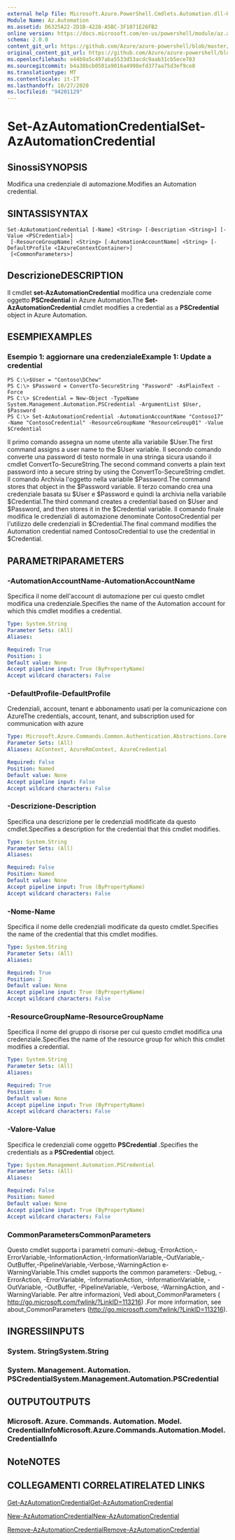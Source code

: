 ```yaml
---
external help file: Microsoft.Azure.PowerShell.Cmdlets.Automation.dll-Help.xml
Module Name: Az.Automation
ms.assetid: D6325A22-2D1B-4228-A5BC-3F1071E26FB2
online version: https://docs.microsoft.com/en-us/powershell/module/az.automation/set-azautomationcredential
schema: 2.0.0
content_git_url: https://github.com/Azure/azure-powershell/blob/master/src/Automation/Automation/help/Set-AzAutomationCredential.md
original_content_git_url: https://github.com/Azure/azure-powershell/blob/master/src/Automation/Automation/help/Set-AzAutomationCredential.md
ms.openlocfilehash: e44b9a5c497aba5533d53acdc9aab31cb5ece703
ms.sourcegitcommit: b4a38bcb0501a9016a4998efd377aa75d3ef9ce8
ms.translationtype: MT
ms.contentlocale: it-IT
ms.lasthandoff: 10/27/2020
ms.locfileid: "94201129"
---
```

# <span data-ttu-id="e8f6c-101">Set-AzAutomationCredential</span><span class="sxs-lookup"><span data-stu-id="e8f6c-101">Set-AzAutomationCredential</span></span>

## <span data-ttu-id="e8f6c-102">Sinossi</span><span class="sxs-lookup"><span data-stu-id="e8f6c-102">SYNOPSIS</span></span>
<span data-ttu-id="e8f6c-103">Modifica una credenziale di automazione.</span><span class="sxs-lookup"><span data-stu-id="e8f6c-103">Modifies an Automation credential.</span></span>

## <span data-ttu-id="e8f6c-104">SINTASSI</span><span class="sxs-lookup"><span data-stu-id="e8f6c-104">SYNTAX</span></span>

```
Set-AzAutomationCredential [-Name] <String> [-Description <String>] [-Value <PSCredential>]
 [-ResourceGroupName] <String> [-AutomationAccountName] <String> [-DefaultProfile <IAzureContextContainer>]
 [<CommonParameters>]
```

## <span data-ttu-id="e8f6c-105">Descrizione</span><span class="sxs-lookup"><span data-stu-id="e8f6c-105">DESCRIPTION</span></span>
<span data-ttu-id="e8f6c-106">Il cmdlet **set-AzAutomationCredential** modifica una credenziale come oggetto **PSCredential** in Azure Automation.</span><span class="sxs-lookup"><span data-stu-id="e8f6c-106">The **Set-AzAutomationCredential** cmdlet modifies a credential as a **PSCredential** object in Azure Automation.</span></span>

## <span data-ttu-id="e8f6c-107">ESEMPI</span><span class="sxs-lookup"><span data-stu-id="e8f6c-107">EXAMPLES</span></span>

### <span data-ttu-id="e8f6c-108">Esempio 1: aggiornare una credenziale</span><span class="sxs-lookup"><span data-stu-id="e8f6c-108">Example 1: Update a credential</span></span>
```
PS C:\>$User = "Contoso\DChew"
PS C:\> $Password = ConvertTo-SecureString "Password" -AsPlainText -Force
PS C:\> $Credential = New-Object -TypeName System.Management.Automation.PSCredential -ArgumentList $User, $Password
PS C:\> Set-AzAutomationCredential -AutomationAccountName "Contoso17" -Name "ContosoCredential" -ResourceGroupName "ResourceGroup01" -Value $Credential
```

<span data-ttu-id="e8f6c-109">Il primo comando assegna un nome utente alla variabile $User.</span><span class="sxs-lookup"><span data-stu-id="e8f6c-109">The first command assigns a user name to the $User variable.</span></span>
<span data-ttu-id="e8f6c-110">Il secondo comando converte una password di testo normale in una stringa sicura usando il cmdlet ConvertTo-SecureString.</span><span class="sxs-lookup"><span data-stu-id="e8f6c-110">The second command converts a plain text password into a secure string by using the ConvertTo-SecureString cmdlet.</span></span>
<span data-ttu-id="e8f6c-111">Il comando Archivia l'oggetto nella variabile $Password.</span><span class="sxs-lookup"><span data-stu-id="e8f6c-111">The command stores that object in the $Password variable.</span></span>
<span data-ttu-id="e8f6c-112">Il terzo comando crea una credenziale basata su $User e $Password e quindi la archivia nella variabile $Credential.</span><span class="sxs-lookup"><span data-stu-id="e8f6c-112">The third command creates a credential based on $User and $Password, and then stores it in the $Credential variable.</span></span>
<span data-ttu-id="e8f6c-113">Il comando finale modifica le credenziali di automazione denominate ContosoCredential per l'utilizzo delle credenziali in $Credential.</span><span class="sxs-lookup"><span data-stu-id="e8f6c-113">The final command modifies the Automation credential named ContosoCredential to use the credential in $Credential.</span></span>

## <span data-ttu-id="e8f6c-114">PARAMETRI</span><span class="sxs-lookup"><span data-stu-id="e8f6c-114">PARAMETERS</span></span>

### <span data-ttu-id="e8f6c-115">-AutomationAccountName</span><span class="sxs-lookup"><span data-stu-id="e8f6c-115">-AutomationAccountName</span></span>
<span data-ttu-id="e8f6c-116">Specifica il nome dell'account di automazione per cui questo cmdlet modifica una credenziale.</span><span class="sxs-lookup"><span data-stu-id="e8f6c-116">Specifies the name of the Automation account for which this cmdlet modifies a credential.</span></span>

```yaml
Type: System.String
Parameter Sets: (All)
Aliases:

Required: True
Position: 1
Default value: None
Accept pipeline input: True (ByPropertyName)
Accept wildcard characters: False
```

### <span data-ttu-id="e8f6c-117">-DefaultProfile</span><span class="sxs-lookup"><span data-stu-id="e8f6c-117">-DefaultProfile</span></span>
<span data-ttu-id="e8f6c-118">Credenziali, account, tenant e abbonamento usati per la comunicazione con Azure</span><span class="sxs-lookup"><span data-stu-id="e8f6c-118">The credentials, account, tenant, and subscription used for communication with azure</span></span>

```yaml
Type: Microsoft.Azure.Commands.Common.Authentication.Abstractions.Core.IAzureContextContainer
Parameter Sets: (All)
Aliases: AzContext, AzureRmContext, AzureCredential

Required: False
Position: Named
Default value: None
Accept pipeline input: False
Accept wildcard characters: False
```

### <span data-ttu-id="e8f6c-119">-Descrizione</span><span class="sxs-lookup"><span data-stu-id="e8f6c-119">-Description</span></span>
<span data-ttu-id="e8f6c-120">Specifica una descrizione per le credenziali modificate da questo cmdlet.</span><span class="sxs-lookup"><span data-stu-id="e8f6c-120">Specifies a description for the credential that this cmdlet modifies.</span></span>

```yaml
Type: System.String
Parameter Sets: (All)
Aliases:

Required: False
Position: Named
Default value: None
Accept pipeline input: True (ByPropertyName)
Accept wildcard characters: False
```

### <span data-ttu-id="e8f6c-121">-Nome</span><span class="sxs-lookup"><span data-stu-id="e8f6c-121">-Name</span></span>
<span data-ttu-id="e8f6c-122">Specifica il nome delle credenziali modificate da questo cmdlet.</span><span class="sxs-lookup"><span data-stu-id="e8f6c-122">Specifies the name of the credential that this cmdlet modifies.</span></span>

```yaml
Type: System.String
Parameter Sets: (All)
Aliases:

Required: True
Position: 2
Default value: None
Accept pipeline input: True (ByPropertyName)
Accept wildcard characters: False
```

### <span data-ttu-id="e8f6c-123">-ResourceGroupName</span><span class="sxs-lookup"><span data-stu-id="e8f6c-123">-ResourceGroupName</span></span>
<span data-ttu-id="e8f6c-124">Specifica il nome del gruppo di risorse per cui questo cmdlet modifica una credenziale.</span><span class="sxs-lookup"><span data-stu-id="e8f6c-124">Specifies the name of the resource group for which this cmdlet modifies a credential.</span></span>

```yaml
Type: System.String
Parameter Sets: (All)
Aliases:

Required: True
Position: 0
Default value: None
Accept pipeline input: True (ByPropertyName)
Accept wildcard characters: False
```

### <span data-ttu-id="e8f6c-125">-Valore</span><span class="sxs-lookup"><span data-stu-id="e8f6c-125">-Value</span></span>
<span data-ttu-id="e8f6c-126">Specifica le credenziali come oggetto **PSCredential** .</span><span class="sxs-lookup"><span data-stu-id="e8f6c-126">Specifies the credentials as a **PSCredential** object.</span></span>

```yaml
Type: System.Management.Automation.PSCredential
Parameter Sets: (All)
Aliases:

Required: False
Position: Named
Default value: None
Accept pipeline input: True (ByPropertyName)
Accept wildcard characters: False
```

### <span data-ttu-id="e8f6c-127">CommonParameters</span><span class="sxs-lookup"><span data-stu-id="e8f6c-127">CommonParameters</span></span>
<span data-ttu-id="e8f6c-128">Questo cmdlet supporta i parametri comuni:-debug,-ErrorAction,-ErrorVariable,-InformationAction,-InformationVariable,-OutVariable,-OutBuffer,-PipelineVariable,-Verbose,-WarningAction e-WarningVariable.</span><span class="sxs-lookup"><span data-stu-id="e8f6c-128">This cmdlet supports the common parameters: -Debug, -ErrorAction, -ErrorVariable, -InformationAction, -InformationVariable, -OutVariable, -OutBuffer, -PipelineVariable, -Verbose, -WarningAction, and -WarningVariable.</span></span> <span data-ttu-id="e8f6c-129">Per altre informazioni, Vedi about_CommonParameters ( http://go.microsoft.com/fwlink/?LinkID=113216) .</span><span class="sxs-lookup"><span data-stu-id="e8f6c-129">For more information, see about_CommonParameters (http://go.microsoft.com/fwlink/?LinkID=113216).</span></span>

## <span data-ttu-id="e8f6c-130">INGRESSI</span><span class="sxs-lookup"><span data-stu-id="e8f6c-130">INPUTS</span></span>

### <span data-ttu-id="e8f6c-131">System. String</span><span class="sxs-lookup"><span data-stu-id="e8f6c-131">System.String</span></span>

### <span data-ttu-id="e8f6c-132">System. Management. Automation. PSCredential</span><span class="sxs-lookup"><span data-stu-id="e8f6c-132">System.Management.Automation.PSCredential</span></span>

## <span data-ttu-id="e8f6c-133">OUTPUT</span><span class="sxs-lookup"><span data-stu-id="e8f6c-133">OUTPUTS</span></span>

### <span data-ttu-id="e8f6c-134">Microsoft. Azure. Commands. Automation. Model. CredentialInfo</span><span class="sxs-lookup"><span data-stu-id="e8f6c-134">Microsoft.Azure.Commands.Automation.Model.CredentialInfo</span></span>

## <span data-ttu-id="e8f6c-135">Note</span><span class="sxs-lookup"><span data-stu-id="e8f6c-135">NOTES</span></span>

## <span data-ttu-id="e8f6c-136">COLLEGAMENTI CORRELATI</span><span class="sxs-lookup"><span data-stu-id="e8f6c-136">RELATED LINKS</span></span>

[<span data-ttu-id="e8f6c-137">Get-AzAutomationCredential</span><span class="sxs-lookup"><span data-stu-id="e8f6c-137">Get-AzAutomationCredential</span></span>](./Get-AzAutomationCredential.md)

[<span data-ttu-id="e8f6c-138">New-AzAutomationCredential</span><span class="sxs-lookup"><span data-stu-id="e8f6c-138">New-AzAutomationCredential</span></span>](./New-AzAutomationCredential.md)

[<span data-ttu-id="e8f6c-139">Remove-AzAutomationCredential</span><span class="sxs-lookup"><span data-stu-id="e8f6c-139">Remove-AzAutomationCredential</span></span>](./Remove-AzAutomationCredential.md)


